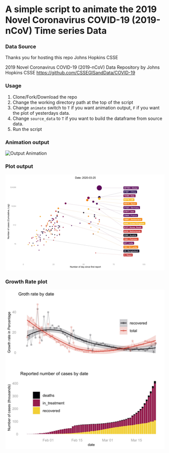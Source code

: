 
# A simple script to animate the 2019 Novel Coronavirus COVID-19 (2019-nCoV) Time series Data

### Data Source
Thanks you for hosting this repo Johns Hopkins CSSE

2019 Novel Coronavirus COVID-19 (2019-nCoV) Data Repository by Johns Hopkins CSSE
https://github.com/CSSEGISandData/COVID-19

### Usage
1. Clone/Fork/Download the repo 
2. Change the working directory path at the top of the script
3. Change `animate` switch to `T` if you want animation output, `F` if you want the plot of yesterdays data.
4. Change `source_data` to `T` if you want to build the dataframe from source data.
4. Run the script

### Animation output
![Output Animation](https://github.com/rahulnyk/covid19_timeseries_animation/blob/master/output.gif)

### Plot output
![Output Plot](https://github.com/rahulnyk/covid19_timeseries_animation/blob/master/output.jpeg)

### Growth Rate plot 
![Growth Rate Plot](https://github.com/rahulnyk/covid19_timeseries_animation/blob/master/gr_output.jpeg) 
